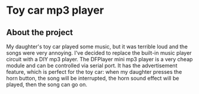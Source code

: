 # Toy car mp3 player
## About the project
My daughter's toy car played some music, but it was terrible loud and the songs were very annoying. I've decided to replace the built-in
music player circuit with a DIY mp3 player. The DFPlayer mini mp3 player is a very cheap module and can be controlled via serial port.
It has the advertisement feature, which is perfect for the toy car: when my daughter presses the horn button, the song will be interrupted,
the horn sound effect will be played, then the song can go on.
